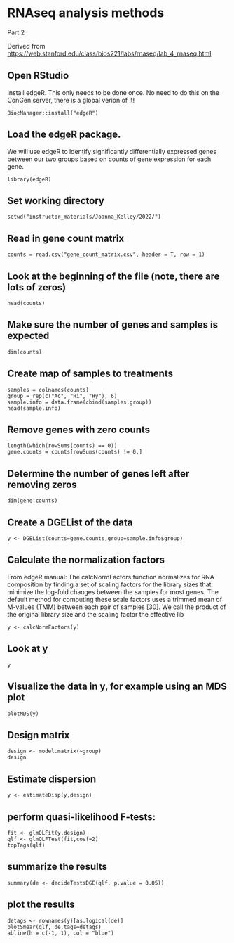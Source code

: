 # RNAseq analysis methods
Part 2

Derived from https://web.stanford.edu/class/bios221/labs/rnaseq/lab_4_rnaseq.html

## Open RStudio 
Install edgeR. This only needs to be done once. No need to do this on the ConGen server, there is a global verion of it! 
```
BiocManager::install("edgeR")
```

## Load the edgeR package. 
We will use edgeR to identify significantly differentially expressed genes between our two groups based on counts of gene expression for each gene. 
```
library(edgeR)
```

## Set working directory
```
setwd("instructor_materials/Joanna_Kelley/2022/")
```

## Read in gene count matrix 
```
counts = read.csv("gene_count_matrix.csv", header = T, row = 1)
```

## Look at the beginning of the file (note, there are lots of zeros)
```
head(counts)
```

## Make sure the number of genes and samples is expected
```
dim(counts)
```

## Create map of samples to treatments 
```
samples = colnames(counts)
group = rep(c("Ac", "Hi", "Hy"), 6)
sample.info = data.frame(cbind(samples,group))
head(sample.info)
```

## Remove genes with zero counts

```
length(which(rowSums(counts) == 0))
gene.counts = counts[rowSums(counts) != 0,]
```

## Determine the number of genes left after removing zeros
```
dim(gene.counts)
```

## Create a DGEList of the data
```
y <- DGEList(counts=gene.counts,group=sample.info$group)

```

## Calculate the normalization factors 
From edgeR manual: The calcNormFactors function normalizes for RNA composition by finding a set of scaling factors for the library sizes that minimize the log-fold changes between the samples for most genes. The default method for computing these scale factors uses a trimmed mean of M-values (TMM) between each pair of samples [30]. We call the product of the original library size and the scaling factor the effective lib

```
y <- calcNormFactors(y)
```

## Look at y
```
y
```

## Visualize the data in y, for example using an MDS plot
```
plotMDS(y)
```

## Design matrix
```
design <- model.matrix(~group)
design
```

## Estimate dispersion 
```
y <- estimateDisp(y,design)
```

## perform quasi-likelihood F-tests:
```
fit <- glmQLFit(y,design)
qlf <- glmQLFTest(fit,coef=2)
topTags(qlf)
```

## summarize the results
```
summary(de <- decideTestsDGE(qlf, p.value = 0.05))
```

## plot the results
```
detags <- rownames(y)[as.logical(de)]
plotSmear(qlf, de.tags=detags)
abline(h = c(-1, 1), col = "blue")
```
